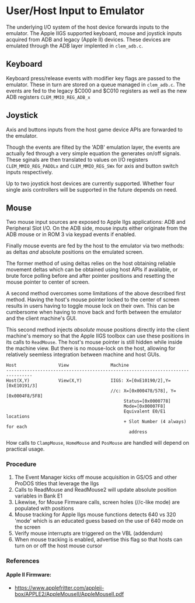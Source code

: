 # User/Host Input to Emulator

The underlying I/O system of the host device forwards inputs to the emulator. 
The Apple IIGS supported keyboard, mouse and joystick inputs acquired from
ADB and legacy (Apple II) devices.  These devices are emulated through the ADB
layer implented in `clem_adb.c`.

## Keyboard

Keyboard press/release events with modifier key flags are passed to the 
emulator. These in turn are stored on a queue managed in `clem_adb.c`.  The 
events are fed to the legacy $C000 and $C010 registers as well as the new ADB 
registers `CLEM_MMIO_REG_ADB_x`

## Joystick

Axis and buttons inputs from the host game device APIs are forwarded to the
emulator.

Though the events are filted by the 'ADB' emulation layer, the events
are actually fed through a very simple equation the generates on/off signals.
These sginals are then translated to values on I/O registers 
`CLEM_MMIO_REG_PADDLx` and `CLEM_MMIO_REG_SWx` for axis and button switch
inputs respectively.

Up to two joystick host devices are currently supported.  Whether four single
axis controllers will be supported in the future depends on need.

## Mouse

Two mouse input sources are exposed to Apple IIgs applications: ADB and 
Peripheral Slot I/O.  On the ADB side, mouse inputs either originate from the
ADB mouse or in ROM 3 via keypad events if enabled.  

Finally mouse events are  fed by the host to the emulator via two methods: as 
deltas *and* absolute positions on the emulated screen.  

The former method of using deltas relies on the host  obtaining reliable
movement deltas which can be obtained using host APIs if available, or brute
force polling before and after pointer positions and resetting the mouse
pointer to center of screen.

A second method overcomes some limitations of the above described first method.
Having the host's mouse pointer locked to the center of screen results in
users having to toggle mouse lock on their own.  This can be cumbersome when
having to move back and forth between the emulator and the client machine's GUI.  

This second method injects *absolute* mouse positions directly into the client
machine's memory so that the Apple IIGS toolbox can use these positions in its
calls to `ReadMouse`.   The host's mouse pointer is still hidden while inside
the machine view.  But there is no mouse-lock on the host, allowing for 
relatively seemless integration between machine and host GUIs.

```
Host                View                Machine
--------------------------------------------------------------------------------
Host(X,Y)           View(X,Y)           IIGS: X=[0xE10190/2],Y=[0xE10191/3]
                                        //c: X=[0x000478/578], Y=[0x0004F8/5F8]
                                             Status=[0x0000778]
                                             Mode=[0x00007F8]
                                             Equivalent E0/E1 locations
                                             + Slot Number (4 always) for each
                                               address
```
How calls to `ClampMouse`, `HomeMouse` and `PosMouse` are handled will depend
on practical usage.

### Procedure

1. The Event Manager kicks off mouse acquisition in GS/OS and other ProDOS 
   titles that leverage the IIgs
2. Calls to ReadMouse and ReadMouse2 will update absolute position variables
   in Bank E1
3. Likewise, for Mouse Firmware calls, screen holes (//c-like mode) are 
   populated with positions
4. Mouse tracking for Apple IIgs mouse functions detects 640 vs 320 'mode' 
   which is an educated guess based on the use of 640 mode on the screen
5. Verify mouse interrupts are triggered on the VBL (addendum)
6. When mouse tracking is enabled, advertise this flag so that hosts can 
   turn on or off the host mouse cursor


### References

#### Apple II Firmware:
* https://www.applefritter.com/appleii-box/APPLE2/AppleMouseII/AppleMouseII.pdf

